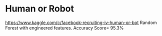 # Human or Robot
https://www.kaggle.com/c/facebook-recruiting-iv-human-or-bot
Random Forest with engineered features. Accuracy Score= 95.3%
